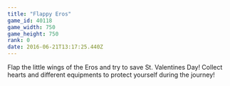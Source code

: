 ```yaml
---
title: "Flappy Eros"
game_id: 40118
game_width: 750
game_height: 750
rank: 0
date: 2016-06-21T13:17:25.440Z
---
```

Flap the little wings of the Eros and try to save St. Valentines Day! Collect hearts and different equipments to protect yourself during the journey!